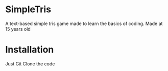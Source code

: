 # SimpleTris
A text-based simple tris game made to learn the basics of coding. 
Made at 15 years old

# Installation
Just Git Clone the code
